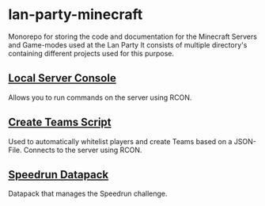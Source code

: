 # lan-party-minecraft
Monorepo for storing the code and documentation for the Minecraft Servers and Game-modes used at the Lan Party
It consists of multiple directory's containing different projects used for this purpose.

## [Local Server Console](local_server_console)
Allows you to run commands on the server using RCON.

## [Create Teams Script](create_teams)
Used to automatically whitelist players and create Teams based on a JSON-File. Connects to the server using RCON.

## [Speedrun Datapack](speedrun_datapack)
Datapack that manages the Speedrun challenge.
